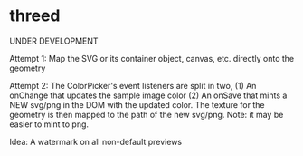 # threed
UNDER DEVELOPMENT



Attempt 1: Map the SVG or its container object, canvas, etc. directly onto the geometry

Attempt 2: The ColorPicker's event listeners are split in two, (1) An onChange that updates the sample image color (2) An onSave that mints a NEW svg/png in the DOM with the updated color. The texture for the geometry is then mapped to the path of the new svg/png.
Note: it may be easier to mint to png. 


Idea: A watermark on all non-default previews

